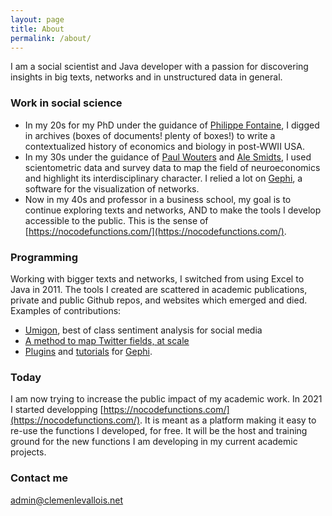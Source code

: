```yaml
---
layout: page
title: About
permalink: /about/
---
```


I am a social scientist and Java developer with a passion for discovering insights in big texts, networks and in unstructured data in general.

### Work in social science

* In my 20s for my PhD under the guidance of [Philippe Fontaine](https://isp.cnrs.fr/?project=fontaine-philippe), I digged in archives (boxes of documents! plenty of boxes!) to write a contextualized history of economics and biology in post-WWII USA.
* In my 30s under the guidance of [Paul Wouters](https://scholar.google.fr/citations?user=ZHF-hVMAAAAJ&hl=en&oi=ao) and [Ale Smidts](https://orcid.org/0000-0002-6699-1172), I used scientometric data and survey data to map the field of neuroeconomics and highlight its interdisciplinary character. I relied a lot on [Gephi](https://gephi.org/), a software for the visualization of networks.
* Now in my 40s and professor in a business school, my goal is to continue exploring texts and networks, AND to make the tools I develop accessible to the public. This is the sense of [https://nocodefunctions.com/](https://nocodefunctions.com/).

### Programming

Working with bigger texts and networks, I switched from using Excel to Java in 2011. The tools I created are scattered in academic publications, private and public Github repos, and websites which emerged and died. Examples of contributions:

* [Umigon](https://test.nocodefunctions.com/nocodeapp-web-front-1.0/umigon/umigon.html), best of class sentiment analysis for social media
* [A method to map Twitter fields, at scale](https://management-aims.com/index.php/mgmt/article/view/4245/10254)
* [Plugins](https://gephi.org/plugins/#/browse/search/levallois) and [tutorials](https://seinecle.github.io/gephi-tutorials/) for [Gephi](https::/gephi.org).

### Today

I am now trying to increase the public impact of my academic work. In 2021 I started developping [https://nocodefunctions.com/](https://nocodefunctions.com/). It is meant as a platform making it easy to re-use the functions I developed, for free. It will be the host and training ground for the new functions I am developing in my current academic projects.


### Contact me

[admin@clemenlevallois.net](mailto:admin@clemenlevallois.net)
